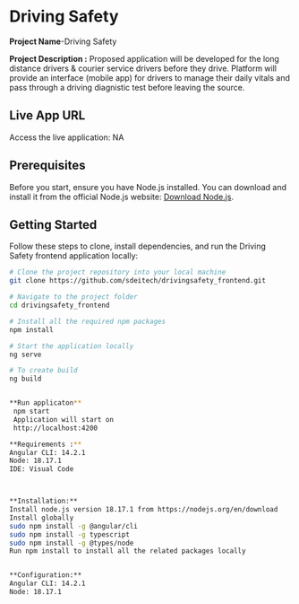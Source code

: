 # Driving Safety

**Project Name**-Driving Safety

**Project Description :**
Proposed application will be developed for the long distance drivers & courier service drivers before they drive. Platform will provide an interface (mobile app) for drivers to manage their daily vitals and pass through a driving diagnistic test before leaving the source. 

## Live App URL

Access the live application: NA

## Prerequisites

Before you start, ensure you have Node.js installed. You can download and install it from the official Node.js website: [Download Node.js](https://nodejs.org/en/).

## Getting Started

Follow these steps to clone, install dependencies, and run the Driving Safety frontend application locally:

```bash
# Clone the project repository into your local machine
git clone https://github.com/sdeitech/drivingsafety_frontend.git

# Navigate to the project folder
cd drivingsafety_frontend

# Install all the required npm packages
npm install

# Start the application locally
ng serve

# To create build
ng build


**Run applicaton**
 npm start
 Application will start on 
 http://localhost:4200

**Requirements :**
Angular CLI: 14.2.1
Node: 18.17.1
IDE: Visual Code



**Installation:**
Install node.js version 18.17.1 from https://nodejs.org/en/download
Install globally
sudo npm install -g @angular/cli
sudo npm install -g typescript
sudo npm install -g @types/node
Run npm install to install all the related packages locally


**Configuration:**
Angular CLI: 14.2.1
Node: 18.17.1
